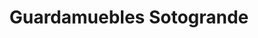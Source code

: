---
title: "Guardamuebles Sotogrande"
url: /el-secadero/guardamuebles-sotogrande/
shop: alquiler
---